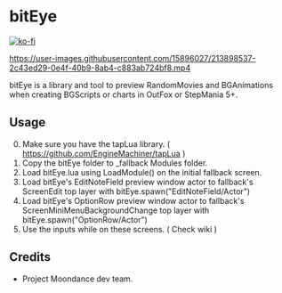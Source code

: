 # bitEye

[![ko-fi](https://ko-fi.com/img/githubbutton_sm.svg)](https://ko-fi.com/W7W32691S)

https://user-images.githubusercontent.com/15896027/213898537-2c43ed29-0e4f-40b9-8ab4-c883ab724bf8.mp4

bitEye is a library and tool to preview RandomMovies and BGAnimations when creating BGScripts or charts in OutFox or StepMania 5+.

## Usage

0. Make sure you have the tapLua library. ( https://github.com/EngineMachiner/tapLua )
1. Copy the bitEye folder to _fallback Modules folder.
2. Load bitEye.lua using LoadModule() on the initial fallback screen.
3. Load bitEye's EditNoteField preview window actor to fallback's ScreenEdit top layer with bitEye.spawn("EditNoteField/Actor")
4. Load bitEye's OptionRow preview window actor to fallback's ScreenMiniMenuBackgroundChange top layer with bitEye.spawn("OptionRow/Actor")
5. Use the inputs while on these screens. ( Check wiki )

## Credits
- Project Moondance dev team.

